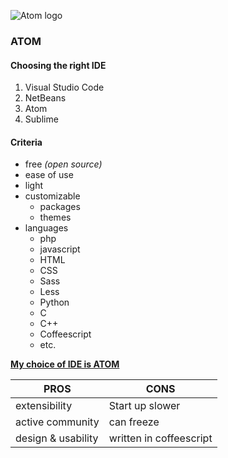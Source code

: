 ![Atom logo](https://upload.wikimedia.org/wikipedia/commons/8/80/Atom_editor_logo.svg)
### ATOM

#### Choosing the right IDE
1. Visual Studio Code
2. NetBeans
3. Atom
4. Sublime

#### Criteria
* free _(open source)_
* ease of use 
* light
* customizable 
  * packages
  * themes
* languages
  * php
  * javascript
  * HTML
  * CSS
  * Sass
  * Less
  * Python
  * C
  * C++
  * Coffeescript
  * etc. 

[**My choice of IDE is ATOM**](https://atom.io/)

**PROS** | **CONS**
---|---
extensibility  | Start up slower 
active community | can freeze
design & usability | written in coffeescript



